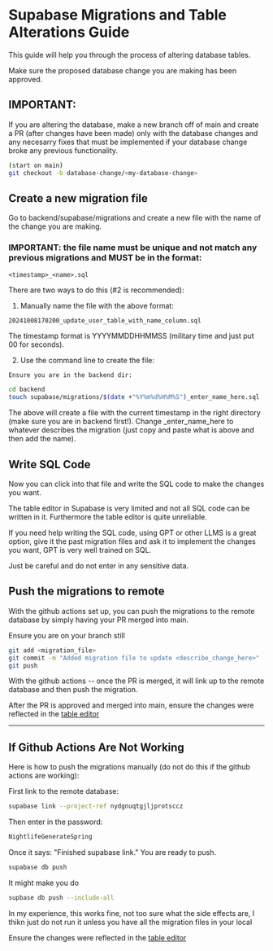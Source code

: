 # Supabase Migrations and Table Alterations Guide

This guide will help you through the process of altering database tables.

Make sure the proposed database change you are making has been approved.

## IMPORTANT:

If you are altering the database, make a new branch off of main and create a PR (after changes have been made)  only with the database changes and any necesarry fixes that must be implemented if your database change broke any previous functionality.

```bash
(start on main)
git checkout -b database-change/<my-database-change>
```


## Create a new migration file

Go to backend/supabase/migrations and create a new file with the name of the change you are making.

### IMPORTANT: the file name must be unique and not match any previous migrations and MUST be in the format: 

```
<timestamp>_<name>.sql
```
There are two ways to do this (#2 is recommended):

1. Manually name the file with the above format:
```bash
20241008170200_update_user_table_with_name_column.sql
```
The timestamp format is YYYYMMDDHHMMSS (military time and just put 00 for seconds).


2. Use the command line to create the file:
```
Ensure you are in the backend dir:
```
```bash
cd backend
touch supabase/migrations/$(date +"%Y%m%d%H%M%S")_enter_name_here.sql
```
The above will create a file with the current timestamp in the right directory (make sure you are in backend first!). Change _enter_name_here to whatever describes the migration (just copy and paste what is above and then add the name).


## Write SQL Code

Now you can click into that file and write the SQL code to make the changes you want.

The table editor in Supabase is very limited and not all SQL code can be written in it. Furthermore the table editor is quite unreliable.

If you need help writing the SQL code, using GPT or other LLMS is a great option, give it the past migration files and ask it to implement the changes you want, GPT is very well trained on SQL. 

Just be careful and do not enter in any sensitive data.

## Push the migrations to remote

With the github actions set up, you can push the migrations to the remote database by simply having your PR merged into main. 

Ensure you are on your branch still

```bash
git add <migration_file>
git commit -m "Added migration file to update <describe_change_here>"
git push
```

With the github actions -- once the PR is merged, it will link up to the remote database and then push the migration.

After the PR is approved and merged into main, ensure the changes were reflected in the [table editor](https://supabase.com/dashboard/project/nydgnuqtgjljprotsccz/editor)

---
## If Github Actions Are Not Working
Here is how to push the migrations manually (do not do this if the github actions are working):

First link to the remote database:
```bash
supabase link --project-ref nydgnuqtgjljprotsccz
```

Then enter in the password:
```bash
NightlifeGenerateSpring
```

Once it says: "Finished supabase link." You are ready to push.

```bash
supabase db push
```

It might make you do 

```bash
supbase db push --include-all
```
In my experience, this works fine, not too sure what the side effects are, I thikn just do not run it unless you have
all the migration files in your local

Ensure the changes were reflected in the [table editor](https://supabase.com/dashboard/project/nydgnuqtgjljprotsccz/editor)